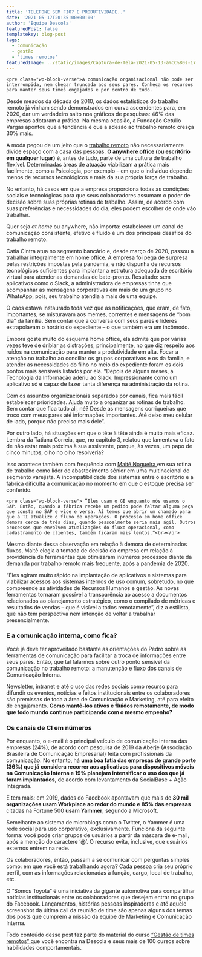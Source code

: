 ```yaml
---
title: 'TELEFONE SEM FIO? E PRODUTIVIDADE..'
date: '2021-05-17T20:35:00+00:00'
author: 'Equipe Descola'
featuredPost: false
templatekey: blog-post
tags:
  - comunicação
  - gestão
  - 'times remotos'
featuredImage: ../static/images/Captura-de-Tela-2021-05-13-a%CC%80s-17.png
---
```


```
<pre class="wp-block-verse">A comunicação organizacional não pode ser interrompida, nem chegar truncada aos seus pares. Conheça os recursos para manter seus times engajados e por dentro de tudo.
```

Desde meados da década de 2010, os dados estatísticos do trabalho remoto já vinham sendo demonstrados em curva ascendentes para, em 2020, dar um verdadeiro salto nos gráficos de pesquisas: 46% das empresas adotaram a prática. Na mesma ocasião, a Fundação Getúlio Vargas apontou que a tendência é que a adesão ao trabalho remoto cresça 30% mais.

A moda pegou de um jeito que o [trabalho remoto](https://descola.org/gestao-de-times-remotos) não necessariamente divide espaço com a casa das pessoas. **O [anywhere office](https://blog.descola.org/a-uma-conexao-de-distancia/) (ou escritório em qualquer lugar)** é, antes de tudo, parte de uma cultura de trabalho flexível. Determinadas áreas de atuação viabilizam a prática mais facilmente, como a Psicologia, por exemplo – em que o indivíduo depende menos de recursos tecnológicos e mais da sua própria força de trabalho.

No entanto, há casos em que a empresa proporciona todas as condições sociais e tecnológicas para que seus colaboradores assumam o poder de decisão sobre suas próprias rotinas de trabalho. Assim, de acordo com suas preferências e necessidades do dia, eles podem escolher de onde vão trabalhar.

Quer seja _at home_ ou anywhere, não importa: estabelecer um canal de comunicação consistente, efetivo e fluido é um dos principais desafios do trabalho remoto.

Catia Cintra atua no segmento bancário e, desde março de 2020, passou a trabalhar integralmente em home office. A empresa foi pega de surpresa pelas restrições impostas pela pandemia, e não dispunha de recursos tecnológicos suficientes para implantar a estrutura adequada de escritório virtual para atender as demandas de bate-pronto. Resultado: sem aplicativos como o Slack, a administradora de empresas tinha que acompanhar as mensagens corporativas em mais de um grupo no WhatsApp, pois, seu trabalho atendia a mais de uma equipe.

O caos estava instaurado toda vez que as notificações, que eram, de fato, importantes, se misturavam aos memes, correntes e mensagens de “bom dia” da família. Sem contar que a conversa com seus pares e líderes extrapolavam o horário do expediente – o que também era um incômodo.

Embora goste muito do esquema home office, ela admite que por várias vezes teve de driblar as distrações, principalmente, no que diz respeito aos ruídos na comunicação para manter a produtividade em alta. Focar a atenção no trabalho ao conciliar os grupos corporativos e os da família, e atender as necessidades do filho no meio do expediente foram os dois pontos mais sensíveis listados por ela. “Depois de alguns meses, a Tecnologia da Informação aderiu ao Slack. Impressionante como um aplicativo só é capaz de fazer tanta diferença na administração da rotina.

Com os assuntos organizacionais separados por canais, fica mais fácil estabelecer prioridades. Ajuda muito a organizar as rotinas de trabalho. Sem contar que fica tudo ali, né? Desde as mensagens corriqueiras que troco com meus pares até informações importantes. Até deixo meu celular de lado, porque não preciso mais dele”.

Por outro lado, há situações em que o tête à tête ainda é muito mais eficaz. Lembra da Tatiana Correia, que, no capítulo 3, relatou que lamentava o fato de não estar mais próxima à sua assistente, porque, às vezes, um papo de cinco minutos, olho no olho resolveria?

Isso acontece também com frequência com <span style="text-decoration: underline;">Maitê Nogueira </span>em sua rotina de trabalho como líder de abastecimento sênior em uma multinacional do segmento varejista. A incompatibilidade dos sistemas entre o escritório e a fábrica dificulta a comunicação no momento em que o estoque precisa ser conferido.

```
<pre class="wp-block-verse"> “Eles usam o GE enquanto nós usamos o SAP. Então, quando a fábrica recebe um pedido pode faltar alguma peça que consta no SAP e vice e versa. Aí temos que abrir um chamado para que a TI atualize o fluxo de operações. O processo em home office demora cerca de três dias, quando pessoalmente seria mais ágil. Outros processos que envolvem atualizações do fluxo operacional, como cadastramento de clientes, também ficaram mais lentos.”<br></br>
```

Mesmo diante dessa observação em relação à demora de determinados fluxos, Maitê elogia a tomada de decisão da empresa em relação à providência de ferramentas que otimizaram inúmeros processos diante da demanda por trabalho remoto mais frequente, após a pandemia de 2020.

“Eles agiram muito rápido na implantação de aplicativos e sistemas para viabilizar acessos aos sistemas internos de uso comum, sobretudo, no que compreende as atividades de Recursos Humanos e gestão. As novas ferramentas tornaram possível a transparência ao acesso a documentos relacionados ao planejamento estratégico, como o compilado de métricas e resultados de vendas – que é visível a todos remotamente”, diz a estilista, que não tem perspectiva nem intenção de voltar a trabalhar presencialmente.

### **E a comunicação interna, como fica?**

Você já deve ter aproveitado bastante as orientações do Pedro sobre as ferramentas de comunicação para facilitar a troca de informações entre seus pares. Então, que tal falarmos sobre outro ponto sensível da comunicação no trabalho remoto: a manutenção e fluxo dos canais de Comunicação Interna.

Newsletter, intranet e até o uso das redes sociais como recurso para difundir os eventos, notícias e feitos institucionais entre os colaboradores são premissas de toda a área de Comunicação e Marketing, até para efeito de engajamento. **Como mantê-los ativos e fluidos remotamente, de modo que todo mundo continue participando com o mesmo empenho?**

### **Os canais de CI em números**

Por enquanto, o e-mail é o principal veículo de comunicação interna das empresas (24%), de acordo com pesquisa de 2019 da Aberje (Associação Brasileira de Comunicação Empresarial) feita com profissionais da comunicação. No entanto, há **uma boa fatia das empresas de grande porte (36%) que já considera recorrer aos aplicativos para dispositivos móveis na Comunicação Interna e 19% planejam intensificar o uso dos que já foram implantados**, de acordo com levantamento da SocialBase + Ação Integrada.

E tem mais: em 2019, dados do Facebook apontavam que mais de **30 mil organizações usam Workplace ao redor do mundo e 85% das empresas** citadas na Fortune 500 **usam Yammer**, segundo a Microsoft.

Semelhante ao sistema de microblogs como o Twitter, o Yammer é uma rede social para uso corporativo, exclusivamente. Funciona da seguinte forma: você pode criar grupos de usuários a partir da máscara de e-mail, após a menção do caractere ‘@’. O recurso evita, inclusive, que usuários externos entrem na rede.

Os colaboradores, então, passam a se comunicar com perguntas simples como: em que você está trabalhando agora? Cada pessoa cria seu próprio perfil, com as informações relacionadas à função, cargo, local de trabalho, etc.

O “Somos Toyota” é uma iniciativa da gigante automotiva para compartilhar notícias institucionais entre os colaboradores que desejem entrar no grupo do Facebook. Lançamentos, histórias pessoas inspiradoras e até aquele screenshot da última call da reunião de time são apenas alguns dos temas dos posts que cumprem a missão da equipe de Marketing e Comunicação Interna.

Todo conteúdo desse post faz parte do material do curso [“Gestão de times remotos” ](https://descola.org/gestao-de-times-remotos)que você encontra na Descola e seus mais de 100 cursos sobre habilidades comportamentais.
